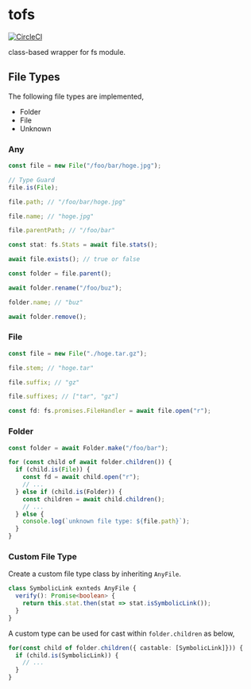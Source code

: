 # tofs

[![CircleCI](https://circleci.com/gh/s-tomo/tofs.svg?style=svg&circle-token=ba5f079683e0fd8cf24714bc53d99b3dff641016)](https://circleci.com/gh/s-tomo/tofs)

class-based wrapper for fs module.

## File Types

The following file types are implemented,

- Folder
- File
- Unknown

### Any

```ts
const file = new File("/foo/bar/hoge.jpg");

// Type Guard
file.is(File);

file.path; // "/foo/bar/hoge.jpg"

file.name; // "hoge.jpg"

file.parentPath; // "/foo/bar"

const stat: fs.Stats = await file.stats();

await file.exists(); // true or false

const folder = file.parent();

await folder.rename("/foo/buz");

folder.name; // "buz"

await folder.remove();
```

### File

```ts
const file = new File("./hoge.tar.gz");

file.stem; // "hoge.tar"

file.suffix; // "gz"

file.suffixes; // ["tar", "gz"]

const fd: fs.promises.FileHandler = await file.open("r");
```

### Folder

```ts
const folder = await Folder.make("/foo/bar");

for (const child of await folder.children()) {
  if (child.is(File)) {
    const fd = await child.open("r");
    // ...
  } else if (child.is(Folder)) {
    const children = await child.children();
    // ...
  } else {
    console.log(`unknown file type: ${file.path}`);
  }
}
```

### Custom File Type

Create a custom file type class by inheriting `AnyFile`.

```ts
class SymbolicLink exnteds AnyFile {
  verify(): Promise<boolean> {
    return this.stat.then(stat => stat.isSymbolicLink());
  }
}
```

A custom type can be used for cast within `folder.children` as below,

```ts
for(const child of folder.children({ castable: [SymbolicLink]})) {
  if (child.is(SymbolicLink)) {
    // ...
  }
}
```
